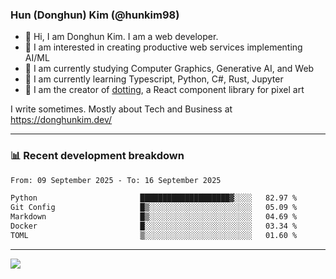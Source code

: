 ### Hun (Donghun) Kim (@hunkim98)

- 👋 Hi, I am Donghun Kim. I am a web developer. 
- 🤔 I am interested in creating productive web services implementing AI/ML
- 🔭 I am currently studying Computer Graphics, Generative AI, and Web 
- 🌱 I am currently learning Typescript, Python, C#, Rust, Jupyter
- 🎨 I am the creator of [dotting](https://github.com/hunkim98/dotting), a React component library for pixel art

I write sometimes. Mostly about Tech and Business at https://donghunkim.dev/

---
### 📊 Recent development breakdown
<!--START_SECTION:waka-->

```txt
From: 09 September 2025 - To: 16 September 2025

Python                       ████████████████████▓░░░░   82.97 %
Git Config                   █▒░░░░░░░░░░░░░░░░░░░░░░░   05.09 %
Markdown                     █▒░░░░░░░░░░░░░░░░░░░░░░░   04.69 %
Docker                       █░░░░░░░░░░░░░░░░░░░░░░░░   03.34 %
TOML                         ▒░░░░░░░░░░░░░░░░░░░░░░░░   01.60 %
```

<!--END_SECTION:waka-->
---

<!-- <div align='center'> -->
  <img align="center" src="https://github-readme-stats.vercel.app/api?username=hunkim98&theme=dark&show_icons=true"/>
<!-- </div> -->
<!--
**hunkim98/hunkim98** is a ✨ _special_ ✨ repository because its `README.md` (this file) appears on your GitHub profile.

Here are some ideas to get you started:

- 🔭 I’m currently working on ...
- 🌱 I’m currently learning ...
- 👯 I’m looking to collaborate on ...
- 🤔 I’m looking for help with ...
- 💬 Ask me about ...
- 📫 How to reach me: ...
- 😄 Pronouns: ...
- ⚡ Fun fact: ...
-->
